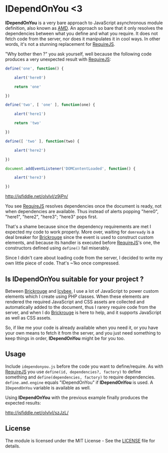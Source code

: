 # IDependOnYou <3

**IDependOnYou** is a very bare approach to JavaScript asynchronous module definition, also known
as [AMD][]. An approach so bare that it only resolves the dependencies between what you define
and what you require. It does not fetch code from the server, nor does it manipulates it in cool
ways. In other words, it's not a stunning replacement for [RequireJS][].

"Why bother then ?" you ask yourself, well because the following code produces a very unexpected
result with [RequireJS][]:

```js
define('one', function() {

	alert('here0')

	return 'one'

})

define('two', [ 'one' ], function(one) {

	alert('here1')

	return 'two'

})

define([ 'two' ], function(two) {

	alert('here2')

})

document.addEventListener('DOMContentLoaded', function() {

	alert('here3')

})
```

http://jsfiddle.net/olvlvl/z9jPn/

You see [RequireJS][] resolves dependencies once the document is ready, not when dependencies are
available. Thus instead of alerts popping "here0", "here1", "here2", "here3"; "here3" pops first.

That's a shame because since the dependency requirements are met I expected my code to work
properly. More over, waiting for `domready` is a deal breaker for [Brickrouge][] since the
event is used to construct custom elements, and because its handler is executed before
[RequireJS][]'s one, the constructors defined using `define()` fail miserably.

Since I didn't care about loading code from the server, I decided to write my own little piece
of code. That's ~1ko once compressed.





## Is IDependOnYou suitable for your project ?

Between [Brickrouge][] and [Icybee][], I use a lot of JavaScript to power custom elements which I
create using PHP classes. When these elements are rendered the required JavaScript and CSS assets
are collected and automatically added to the document, thus I rarery require code from the server,
and when I do [Brickrouge][] is here to help, and it supports JavaScript as well as CSS assets.

So, if like me your code is already available when you need it, or you have your own means to fetch
it from the server, and you just need something to keep things in order, **IDependOnYou** might be
for you too.





## Usage

Include `idependonyou.js` before the code you want to define/require. As with [RequireJS][]
you use `define(id, dependencies?, factory)` to define something and
`define(dependencies, factory)` to require dependencies. `define.amd.engine` equals
"IDependOnYou" if **IDependOnYou** is used. A `IDependOnYou` variable is available as well.

Using **IDependOnYou** with the previous example finally produces the expected results:

http://jsfiddle.net/olvlvl/szJzL/





## License

The module is licensed under the MIT License - See the [LICENSE](LICENSE) file for details.





[AMD]: http://en.wikipedia.org/wiki/Asynchronous_module_definition
[Brickrouge]: http://brickrouge.org/
[Icybee]: http://icybee.org/
[RequireJS]: http://requirejs.org/